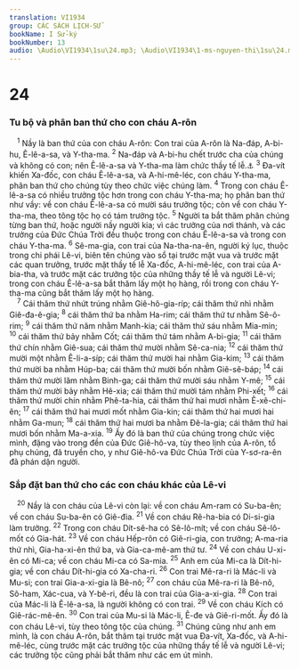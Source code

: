 ```yaml
---
translation: VI1934
group: CÁC SÁCH LỊCH-SỬ
bookName: I Sử-ký 
bookNumber: 13
audio: \Audio\VI1934\1su\24.mp3; \Audio\VI1934\1-ms-nguyen-thi\1su\24.mp3
---
```


<div class="title"><h1>24</h1><h3>Tu bộ và phân ban thứ cho con cháu A-rôn</h3></div>
<span class="verse 1su_24_1"> <sup>1</sup> Nầy là ban thứ của con cháu A-rôn: Con trai của A-rôn là Na-đáp, A-bi-hu, Ê-lê-a-sa, và Y-tha-ma. </span>
<span class="verse 1su_24_2"><sup>2</sup> Na-đáp và A-bi-hu chết trước cha của chúng và không có con; nên Ê-lê-a-sa và Y-tha-ma làm chức thầy tế lễ.<a data-toggle="tooltip" data-placement="bottom" title="Le 10:1-2">⚓</a></span>
<span class="verse 1su_24_3"><sup>3</sup> Đa-vít khiến Xa-đốc, con cháu Ê-lê-a-sa, và A-hi-mê-léc, con cháu Y-tha-ma, phân ban thứ cho chúng tùy theo chức việc chúng làm. </span>
<span class="verse 1su_24_4"><sup>4</sup> Trong con cháu Ê-lê-a-sa có nhiều trưởng tộc hơn trong con cháu Y-tha-ma; họ phân ban thứ như vầy: về con cháu Ê-lê-a-sa có mười sáu trưởng tộc; còn về con cháu Y-tha-ma, theo tông tộc họ có tám trưởng tộc. </span>
<span class="verse 1su_24_5"><sup>5</sup> Người ta bắt thăm phân chúng từng ban thứ, hoặc người nầy người kia; vì các trưởng của nơi thánh, và các trưởng của Đức Chúa Trời đều thuộc trong con cháu Ê-lê-a-sa và trong con cháu Y-tha-ma. </span>
<span class="verse 1su_24_6"><sup>6</sup> Sê-ma-gia, con trai của Na-tha-na-ên, người ký lục, thuộc trong chi phái Lê-vi, biên tên chúng vào sổ tại trước mặt vua và trước mặt các quan trưởng, trước mặt thầy tế lễ Xa-đốc, A-hi-mê-léc, con trai của A-bia-tha, và trước mặt các trưởng tộc của những thầy tế lễ và người Lê-vi; trong con cháu Ê-lê-a-sa bắt thăm lấy một họ hàng, rồi trong con cháu Y-tha-ma cũng bắt thăm lấy một họ hàng. <br/></span>
<span class="verse 1su_24_7"> <sup>7</sup> Cái thăm thứ nhứt trúng nhằm Giê-hô-gia-ríp; cái thăm thứ nhì nhằm Giê-đa-ê-gia; </span>
<span class="verse 1su_24_8"><sup>8</sup> cái thăm thứ ba nhằm Ha-rim; cái thăm thứ tư nhằm Sê-ô-rim; </span>
<span class="verse 1su_24_9"><sup>9</sup> cái thăm thứ năm nhằm Manh-kia; cái thăm thứ sáu nhằm Mia-min; </span>
<span class="verse 1su_24_10"><sup>10</sup> cái thăm thứ bảy nhằm Cốt; cái thăm thứ tám nhằm A-bi-gia; </span>
<span class="verse 1su_24_11"><sup>11</sup> cái thăm thứ chín nhằm Giê-sua; cái thăm thứ mười nhằm Sê-ca-nia; </span>
<span class="verse 1su_24_12"><sup>12</sup> cái thăm thứ mười một nhằm Ê-li-a-síp; cái thăm thứ mười hai nhằm Gia-kim; </span>
<span class="verse 1su_24_13"><sup>13</sup> cái thăm thứ mười ba nhằm Húp-ba; cái thăm thứ mười bốn nhằm Giê-sê-báp; </span>
<span class="verse 1su_24_14"><sup>14</sup> cái thăm thứ mười lăm nhằm Binh-ga; cái thăm thứ mười sáu nhằm Y-mê; </span>
<span class="verse 1su_24_15"><sup>15</sup> cái thăm thứ mười bảy nhằm Hê-xia; cái thăm thứ mười tám nhằm Phi-xết; </span>
<span class="verse 1su_24_16"><sup>16</sup> cái thăm thứ mười chín nhằm Phê-ta-hia, cái thăm thứ hai mươi nhằm Ê-xê-chi-ên; </span>
<span class="verse 1su_24_17"><sup>17</sup> cái thăm thứ hai mươi mốt nhằm Gia-kin; cái thăm thứ hai mươi hai nhằm Ga-mun; </span>
<span class="verse 1su_24_18"><sup>18</sup> cái thăm thứ hai mươi ba nhằm Đê-la-gia; cái thăm thứ hai mươi bốn nhằm Ma-a-xia. </span>
<span class="verse 1su_24_19"><sup>19</sup> Ấy đó là ban thứ của chúng trong chức việc mình, đặng vào trong đền của Đức Giê-hô-va, tùy theo lịnh của A-rôn, tổ phụ chúng, đã truyền cho, y như Giê-hô-va Đức Chúa Trời của Y-sơ-ra-ên đã phán dặn người. <br/></span>
<div class="title"><h3>Sắp đặt ban thứ cho các con cháu khác của Lê-vi</h3></div>
<span class="verse 1su_24_20"> <sup>20</sup> Nầy là con cháu của Lê-vi còn lại: về con cháu Am-ram có Su-ba-ên; về con cháu Su-ba-ên có Giê-đia. </span>
<span class="verse 1su_24_21"><sup>21</sup> Về con cháu Rê-ha-bia có Di-si-gia làm trưởng. </span>
<span class="verse 1su_24_22"><sup>22</sup> Trong con cháu Dít-sê-ha có Sê-lô-mít; về con cháu Sê-lô-mốt có Gia-hát. </span>
<span class="verse 1su_24_23"><sup>23</sup> Về con cháu Hếp-rôn có Giê-ri-gia, con trưởng; A-ma-ria thứ nhì, Gia-ha-xi-ên thứ ba, và Gia-ca-mê-am thứ tư. </span>
<span class="verse 1su_24_24"><sup>24</sup> Về con cháu U-xi-ên có Mi-ca; về con cháu Mi-ca có Sa-mia. </span>
<span class="verse 1su_24_25"><sup>25</sup> Anh em của Mi-ca là Dít-hi-gia; về con cháu Dít-hi-gia có Xa-cha-ri. </span>
<span class="verse 1su_24_26"><sup>26</sup> Con trai Mê-ra-ri là Mác-li và Mu-si; con trai Gia-a-xi-gia là Bê-nô; </span>
<span class="verse 1su_24_27"><sup>27</sup> con cháu của Mê-ra-ri là Bê-nô, Sô-ham, Xác-cua, và Y-bê-ri, đều là con trai của Gia-a-xi-gia. </span>
<span class="verse 1su_24_28"><sup>28</sup> Con trai của Mác-li là Ê-lê-a-sa, là người không có con trai. </span>
<span class="verse 1su_24_29"><sup>29</sup> Về con cháu Kích có Giê-rác-mê-ên. </span>
<span class="verse 1su_24_30"><sup>30</sup> Con trai của Mu-si là Mác-li, Ê-đe và Giê-ri-mốt. Ấy đó là con cháu Lê-vi, tùy theo tông tộc của chúng. </span>
<span class="verse 1su_24_31"><sup>31</sup> Chúng cũng như anh em mình, là con cháu A-rôn, bắt thăm tại trước mặt vua Đa-vít, Xa-đốc, và A-hi-mê-léc, cùng trước mặt các trưởng tộc của những thầy tế lễ và người Lê-vi; các trưởng tộc cũng phải bắt thăm như các em út mình. <br/></span>
